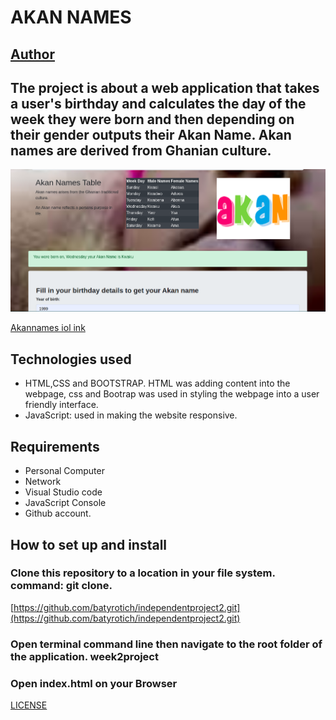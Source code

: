 # AKAN NAMES
## [Author](https://github.com/batyrotich/)

## The project is about a web application that takes a user's birthday and calculates the day of the week they were born and then depending on their gender outputs their Akan Name. Akan names are derived from Ghanian culture.
![Akan website snapshot](images/Screenshot.png)

[Akannames iol ink](https://batyrotich.github.io/independentproject2/)

## Technologies used
* HTML,CSS and BOOTSTRAP. HTML was adding content into the webpage, css and Bootrap was used in styling the webpage into a user friendly interface.
* JavaScript: used in making the website responsive.
## Requirements
- Personal Computer
- Network
- Visual Studio code
- JavaScript Console
- Github account.
## How to set up and install
 ### Clone this repository to a location in your file system. command: git clone.

[https://github.com/batyrotich/independentproject2.git](https://github.com/batyrotich/independentproject2.git)

### Open terminal command line then navigate to the root folder of the application. week2project

### Open index.html on your Browser

[LICENSE](https://github.com/batyrotich/independentproject2/blob/eddah/LICENSE)


